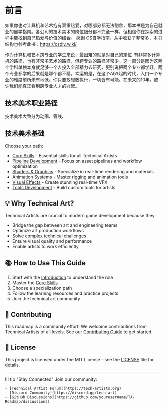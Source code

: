 # 前言

如果你也对计算机和艺术抱有双重热爱，对哪部分都无法割舍，那本书是为自己就业的自学指南。各公司的技术美术的岗位细分都不完全一样，但相信你在探索的过程中能找到自己热爱与价值的结合。
感谢 CS自学指南，从中收获了非常多，本书结构也参考此书：https://csdiy.wiki/

作为计算机和艺术跨专业的学生来说，最困难的就是对自己的定位-有非常多计算机的路径，也有非常多艺术的路径，但跨专业的路径非常少。这一部分是因为这两个学科单独本身就足够一个人投入全部精力去研究，更别说把两个专业都学好。两个专业都学的后果就是哪个都不精。幸运的是，在这个AI兴起的时代，入门一个专业的难度前所未有地低。你只要敢想敢执行，一切皆有可能。在未来的10年，或许我们能真正看到跨专业人才的兴起。

## 技术美术职业路径

技术美术大致分为动画、管线、

## 技术美术基础

Choose your path:

- [Core Skills](getting-started/core-skills.md) - Essential skills for all Technical Artists
- [Pipeline Development](specializations/pipeline.md) - Focus on asset pipelines and workflow optimization
- [Shaders & Graphics](specializations/shaders-and-graphics.md) - Specialize in real-time rendering and materials
- [Animation Systems](specializations/animation.md) - Master rigging and animation tools
- [Visual Effects](specializations/vfx.md) - Create stunning real-time VFX
- [Tools Development](specializations/tools.md) - Build custom tools for artists

## :bulb: Why Technical Art?

Technical Artists are crucial to modern game development because they:

- Bridge the gap between art and engineering teams
- Optimize art production workflows
- Solve complex technical challenges
- Ensure visual quality and performance
- Enable artists to work efficiently

## :books: How to Use This Guide

1. Start with the [Introduction](getting-started/introduction.md) to understand the role
2. Master the [Core Skills](getting-started/core-skills.md)
3. Choose a specialization path
4. Follow the learning resources and practice projects
5. Join the technical art community

## :handshake: Contributing

This roadmap is a community effort! We welcome contributions from Technical Artists of all levels. See our [Contributing Guide](contributing.md) to get started.

## :memo: License

This project is licensed under the MIT License - see the [LICENSE](https://github.com/yourusername/TA-Roadmap/blob/main/LICENSE) file for details.

---

!!! tip "Stay Connected"
    Join our community:
    
    - [Technical Artist Forum](https://tech-artists.org)
    - [Discord Community](https://discord.gg/tech-art)
    - [GitHub Discussions](https://github.com/yourusername/TA-Roadmap/discussions) 